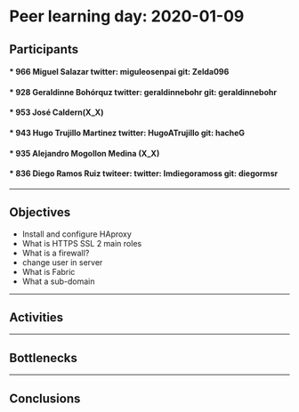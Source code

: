# Peer learning day: 2020-01-09

## Participants

#### * 966 Miguel Salazar twitter: miguleosenpai git: Zelda096   
#### * 928 Geraldinne Bohórquz twitter: geraldinnebohr git: geraldinnebohr   
#### * 953 José Caldern(X_X)
#### * 943 Hugo Trujillo Martinez twitter: HugoATrujillo git: hacheG
#### * 935 Alejandro Mogollon Medina (X_X)
#### * 836 Diego Ramos Ruiz twiteer: twitter: Imdiegoramoss git: diegormsr
---
## Objectives
* Install and configure HAproxy
* What is HTTPS SSL 2 main roles
* What is a firewall?
* change user in server
* What is Fabric
* What a sub-domain
---
## Activities
---
## Bottlenecks
---
## Conclusions
